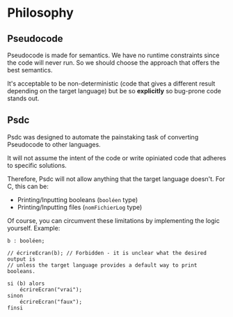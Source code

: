 # Philosophy

## Pseudocode

Pseudocode is made for semantics. We have no runtime constraints since the code will never run. So we should choose the approach that offers the best semantics.

It's acceptable to be non-deterministic (code that gives a different result depending on the target language) but be so **explicitly** so bug-prone code stands out.

## Psdc

Psdc was designed to automate the painstaking task of converting Pseudocode to other languages.

It will not assume the intent of the code or write opiniated code that adheres to specific solutions.

Therefore, Psdc will not allow anything that the target language doesn't. For C, this can be:

- Printing/Inputting booleans (`booléen` type)
- Printing/Inputting files (`nomFichierLog` type)

Of course, you can circumvent these limitations by implementing the logic yourself. Example:

```text
b : booléen;

// écrireEcran(b); // Forbidden - it is unclear what the desired output is
// unless the target language provides a default way to print booleans.

si (b) alors
    écrireEcran("vrai");
sinon
    écrireEcran("faux");
finsi
```
